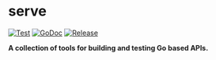# serve

[![Test](https://github.com/256dpi/serve/actions/workflows/test.yml/badge.svg)](https://github.com/256dpi/serve/actions/workflows/test.yml)
[![GoDoc](https://godoc.org/github.com/256dpi/serve?status.svg)](http://godoc.org/github.com/256dpi/serve)
[![Release](https://img.shields.io/github/release/256dpi/serve.svg)](https://github.com/256dpi/serve/releases)

**A collection of tools for building and testing Go based APIs.**
